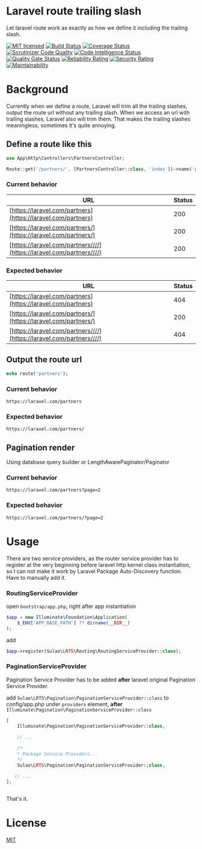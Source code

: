 # Laravel route trailing slash

Let laravel route work as exactly as how we define it including the trailing slash.

[![MIT licensed](https://img.shields.io/badge/license-MIT-blue.svg)](./LICENSE)
[![Build Status](https://api.travis-ci.org/xinningsu/laravel-route-trailing-slash.svg?branch=master)](https://travis-ci.org/xinningsu/laravel-route-trailing-slash)
[![Coverage Status](https://coveralls.io/repos/github/xinningsu/laravel-route-trailing-slash/badge.svg?branch=master)](https://coveralls.io/github/xinningsu/laravel-route-trailing-slash)
[![Scrutinizer Code Quality](https://scrutinizer-ci.com/g/xinningsu/laravel-route-trailing-slash/badges/quality-score.png?b=master)](https://scrutinizer-ci.com/g/xinningsu/laravel-route-trailing-slash)
[![Code Intelligence Status](https://scrutinizer-ci.com/g/xinningsu/laravel-route-trailing-slash/badges/code-intelligence.svg?b=master)](https://scrutinizer-ci.com/g/xinningsu/laravel-route-trailing-slash)
[![Quality Gate Status](https://sonarcloud.io/api/project_badges/measure?project=xinningsu_laravel-route-trailing-slash&metric=alert_status)](https://sonarcloud.io/dashboard?id=xinningsu_laravel-route-trailing-slash)
[![Reliability Rating](https://sonarcloud.io/api/project_badges/measure?project=xinningsu_laravel-route-trailing-slash&metric=reliability_rating)](https://sonarcloud.io/dashboard?id=xinningsu_laravel-route-trailing-slash)
[![Security Rating](https://sonarcloud.io/api/project_badges/measure?project=xinningsu_laravel-route-trailing-slash&metric=security_rating)](https://sonarcloud.io/dashboard?id=xinningsu_laravel-route-trailing-slash)
[![Maintainability](https://api.codeclimate.com/v1/badges/18669386ce65532b228f/maintainability)](https://codeclimate.com/github/xinningsu/laravel-route-trailing-slash/maintainability)

# Background

Currently when we define a route, Laravel will trim all the trailing slashes, output the route url without any trailing slash. When we access an url with trailing slashes, Laravel also will trim them. That makes the trailing slashes meaningless, sometimes it's quite annoying.


## Define a route like this

```php
use App\Http\Controllers\PartnersController;

Route::get('/partners/', [PartnersController::class, 'index'])->name('partners');
```


### Current behavior

| URL       | Status  |
| ------------- |-------------  |
| [https://laravel.com/partners](https://laravel.com/partners) | 200 |
| [https://laravel.com/partners/](https://laravel.com/partners/) | 200 |
| [https://laravel.com/partners////](https://laravel.com/partners////) | 200 |


### Expected behavior

| URL       | Status  |
| ------------- |-------------  |
| [https://laravel.com/partners](https://laravel.com/partners) | 404 |
| [https://laravel.com/partners/](https://laravel.com/partners/) | 200 |
| [https://laravel.com/partners////](https://laravel.com/partners////) | 404 |


## Output the route url

```php
echo route('partners');

```

### Current behavior

`https://laravel.com/partners`

### Expected behavior

`https://laravel.com/partners/`


## Pagination render

Using database query builder or LengthAwarePaginator/Paginator

### Current behavior

`https://laravel.com/partners?page=2`

### Expected behavior

`https://laravel.com/partners/?page=2`


# Usage

There are two service providers, as the router service provider has to register at the very beginning before laravel http kernel class instantiation, so I can not make it work by Laravel Package Auto-Discovery function. Have to manually add it.


### RoutingServiceProvider

open `bootstrap/app.php`, right after app instantiation

```php
$app = new Illuminate\Foundation\Application(
    $_ENV['APP_BASE_PATH'] ?? dirname(__DIR__)
);

```

add 
```php
$app->register(Sulao\LRTS\Routing\RoutingServiceProvider::class);

```

### PaginationServiceProvider

Pagination Service Provider has to be added **after** laravel original Pagination Service Provider.

add `Sulao\LRTS\Pagination\PaginationServiceProvider::class` to config/app.php under `providers` element, **after** `Illuminate\Pagination\PaginationServiceProvider::class`

```php
[
    Illuminate\Pagination\PaginationServiceProvider::class,
    
    // ...
    
    /*
    * Package Service Providers...
    */
    Sulao\LRTS\Pagination\PaginationServiceProvider::class,

   // ...
];
        
```

That's it.

# License

[MIT](./LICENSE)
